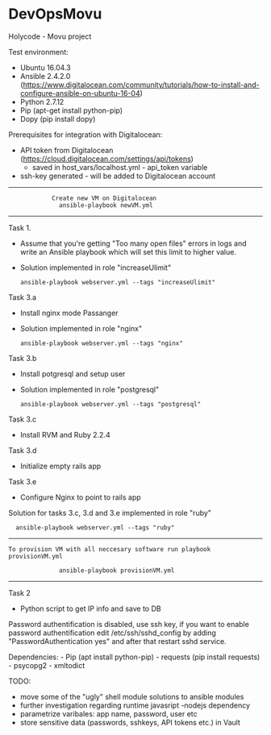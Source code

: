 # DevOpsMovu
Holycode - Movu project

Test environment:
  - Ubuntu 16.04.3
  - Ansible 2.4.2.0 (https://www.digitalocean.com/community/tutorials/how-to-install-and-configure-ansible-on-ubuntu-16-04)
  - Python 2.7.12
  - Pip (apt-get install python-pip)
  - Dopy (pip install dopy)

Prerequisites for integration with Digitalocean:
- API token from Digitalocean (https://cloud.digitalocean.com/settings/api/tokens)
  - saved in host_vars/localhost.yml - api_token variable
- ssh-key generated - will be added to Digitalocean account
 

************************************************************
                Create new VM on Digitalocean
                  ansible-playbook newVM.yml
************************************************************

Task 1.
  - Assume that you're getting "Too many open files" errors in logs and write an Ansible playbook which will set this limit to higher value.
  - Solution implemented in role "increaseUlimit"

        ansible-playbook webserver.yml --tags "increaseUlimit"


Task 3.a
  - Install nginx mode Passanger
  - Solution implemented in role "nginx"

        ansible-playbook webserver.yml --tags "nginx"
 
Task 3.b
  - Install potgresql and setup user
  - Solution implemented in role "postgresql"

        ansible-playbook webserver.yml --tags "postgresql"

Task 3.c
  - Install RVM and Ruby 2.2.4

Task 3.d
  - Initialize empty rails app

Task 3.e
  - Configure Nginx to point to rails app
 
Solution for tasks 3.c, 3.d and 3.e implemented in role "ruby"

      ansible-playbook webserver.yml --tags "ruby"


************************************************************************

    To provision VM with all neccesary software run playbook provisionVM.yml
  
                  ansible-playbook provisionVM.yml

************************************************************************

Task 2
  - Python script to get IP info and save to DB
  
  Password authentification is disabled, use ssh key, if you want to enable password authentification
  edit /etc/ssh/sshd_config by adding "PasswordAuthentication yes" and after that restart sshd service.
  
  Dependencies:
    - Pip (apt install python-pip)
    - requests (pip install requests)
    - psycopg2
    - xmltodict

TODO: 
  - move some of the "ugly" shell module solutions to ansible modules
  - further investigation regarding runtime javasript -nodejs dependency
  - parametrize varibales: app name, password, user etc
  - store sensitive data (passwords, sshkeys, API tokens etc.) in Vault
